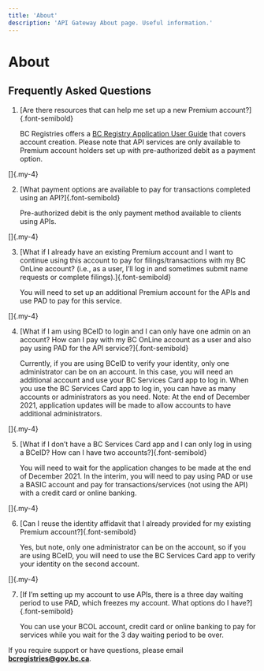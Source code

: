 ```yaml
---
title: 'About'
description: 'API Gateway About page. Useful information.'
---
```


# About

## Frequently Asked Questions

1. [Are there resources that can help me set up a new Premium account?]{.font-semibold}

   BC Registries offers a <a href="https://www2.gov.bc.ca/assets/gov/employment-business-and-economic-development/business-management/permits-licences-and-registration/registries-guides/bc_registry_application_user_guide.pdf" target="_blank">BC Registry Application User Guide</a> that covers account creation.
   Please note that API services are only available to Premium account holders set up with
   pre-authorized debit as a payment option.

[]{.my-4} <!--small line break, regular <br> is too large-->

2. [What payment options are available to pay for transactions completed using an API?]{.font-semibold}

   Pre-authorized debit is the only payment method available to clients using APIs.

[]{.my-4}

3. [What if I already have an existing Premium account and I want to continue using this
   account to pay for filings/transactions with my BC OnLine account? (i.e., as a user, I’ll
   log in and sometimes submit name requests or complete filings).]{.font-semibold}

   You will need to set up an additional Premium account for the APIs and use PAD to pay for
   this service.

[]{.my-4}

4. [What if I am using BCeID to login and I can only have one admin on an account? How
   can I pay with my BC OnLine account as a user and also pay using PAD for the API
   service?]{.font-semibold}

   Currently, if you are using BCeID to verify your identity, only one administrator can be on an
   account. In this case, you will need an additional account and use your BC Services Card
   app to log in. When you use the BC Services Card app to log in, you can have as many
   accounts or administrators as you need.
   Note: At the end of December 2021, application updates will be made to allow accounts to
   have additional administrators.

[]{.my-4}

5. [What if I don’t have a BC Services Card app and I can only log in using a BCeID? How
   can I have two accounts?]{.font-semibold}

   You will need to wait for the application changes to be made at the end of December 2021. In
   the interim, you will need to pay using PAD or use a BASIC account and pay for
   transactions/services (not using the API) with a credit card or online banking.

[]{.my-4}

6. [Can I reuse the identity affidavit that I already provided for my existing Premium
   account?]{.font-semibold}

   Yes, but note, only one administrator can be on the account, so if you are using BCeID, you
   will need to use the BC Services Card app to verify your identity on the second account.

[]{.my-4}

7. [If I’m setting up my account to use APIs, there is a three day waiting period to use
   PAD, which freezes my account. What options do I have?]{.font-semibold}

   You can use your BCOL account, credit card or online banking to pay for services while you
   wait for the 3 day waiting period to be over.

If you require support or have questions, please email **bcregistries@gov.bc.ca**.
